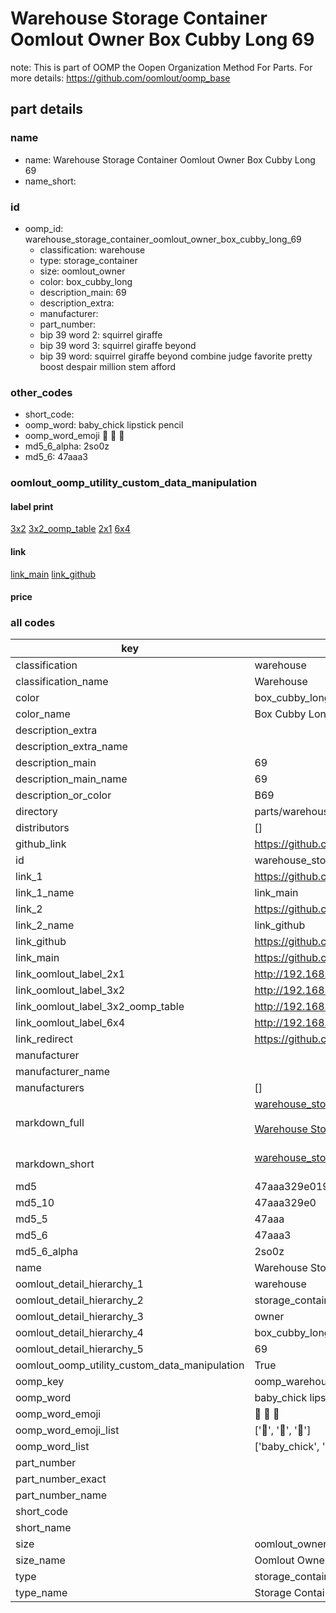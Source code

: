 # Warehouse Storage Container Oomlout Owner Box Cubby Long 69  

note: This is part of OOMP the Oopen Organization Method For Parts. For more details: https://github.com/oomlout/oomp_base

##  part details
  







### name
* name: Warehouse Storage Container Oomlout Owner Box Cubby Long 69
* name_short: 
### id
* oomp_id: warehouse_storage_container_oomlout_owner_box_cubby_long_69
  * classification: warehouse
  * type: storage_container
  * size: oomlout_owner
  * color: box_cubby_long
  * description_main: 69
  * description_extra: 
  * manufacturer: 
  * part_number: 
  * bip 39 word 2: squirrel giraffe
  * bip 39 word 3: squirrel giraffe beyond
  * bip 39 word: squirrel giraffe beyond combine judge favorite pretty boost despair million stem afford

### other_codes
* short_code: 
* oomp_word: baby_chick lipstick pencil
* oomp_word_emoji :baby_chick: :lipstick: :pencil:
* md5_6_alpha: 2so0z
* md5_6: 47aaa3






### oomlout_oomp_utility_custom_data_manipulation
#### label print
[3x2](http://192.168.1.245:1112/?label=oomp%202so0z)
[3x2_oomp_table](http://192.168.1.108:1112/?label=oomp%202so0z)
[2x1](http://192.168.1.242:1112/?label=oomp%202so0z)
[6x4](http://192.168.1.55:1112/?label=oomp%202so0z)    

#### link

[link_main](https://github.com/oomlout/oomlout_oomp_version_1_messy/tree/main/parts/warehouse_storage_container_oomlout_owner_box_cubby_long_69) [link_github](https://github.com/oomlout/oomlout_oomp_version_1_messy/tree/main/parts/warehouse_storage_container_oomlout_owner_box_cubby_long_69)                             

#### price







### all codes 
| key | value |  
| --- | --- |  
| classification | warehouse |  
| classification_name | Warehouse |  
| color | box_cubby_long |  
| color_name | Box Cubby Long |  
| description_extra |  |  
| description_extra_name |  |  
| description_main | 69 |  
| description_main_name | 69 |  
| description_or_color | B69 |  
| directory | parts/warehouse_storage_container_oomlout_owner_box_cubby_long_69 |  
| distributors | [] |  
| github_link | https://github.com/oomlout/oomlout_oomp_part_src/tree/main/parts/warehouse_storage_container_oomlout_owner_box_cubby_long_69 |  
| id | warehouse_storage_container_oomlout_owner_box_cubby_long_69 |  
| link_1 | https://github.com/oomlout/oomlout_oomp_version_1_messy/tree/main/parts/warehouse_storage_container_oomlout_owner_box_cubby_long_69 |  
| link_1_name | link_main |  
| link_2 | https://github.com/oomlout/oomlout_oomp_version_1_messy/tree/main/parts/warehouse_storage_container_oomlout_owner_box_cubby_long_69 |  
| link_2_name | link_github |  
| link_github | https://github.com/oomlout/oomlout_oomp_version_1_messy/tree/main/parts/warehouse_storage_container_oomlout_owner_box_cubby_long_69 |  
| link_main | https://github.com/oomlout/oomlout_oomp_version_1_messy/tree/main/parts/warehouse_storage_container_oomlout_owner_box_cubby_long_69 |  
| link_oomlout_label_2x1 | http://192.168.1.242:1112/?label=oomp%202so0z |  
| link_oomlout_label_3x2 | http://192.168.1.245:1112/?label=oomp%202so0z |  
| link_oomlout_label_3x2_oomp_table | http://192.168.1.108:1112/?label=oomp%202so0z |  
| link_oomlout_label_6x4 | http://192.168.1.55:1112/?label=oomp%202so0z |  
| link_redirect | https://github.com/oomlout/oomlout_oomp_version_1_messy/tree/main/parts/warehouse_storage_container_oomlout_owner_box_cubby_long_69 |  
| manufacturer |  |  
| manufacturer_name |  |  
| manufacturers | [] |  
| markdown_full | [warehouse_storage_container_oomlout_owner_box_cubby_long_69](none)<br>[](none)<br>[Warehouse Storage Container Oomlout Owner Box Cubby Long 69](none)<br><br> |  
| markdown_short | [warehouse_storage_container_oomlout_owner_box_cubby_long_69](none)<br><br> |  
| md5 | 47aaa329e019b545503c52de2b988e9d |  
| md5_10 | 47aaa329e0 |  
| md5_5 | 47aaa |  
| md5_6 | 47aaa3 |  
| md5_6_alpha | 2so0z |  
| name | Warehouse Storage Container Oomlout Owner Box Cubby Long 69 |  
| oomlout_detail_hierarchy_1 | warehouse |  
| oomlout_detail_hierarchy_2 | storage_container |  
| oomlout_detail_hierarchy_3 | owner |  
| oomlout_detail_hierarchy_4 | box_cubby_long |  
| oomlout_detail_hierarchy_5 | 69 |  
| oomlout_oomp_utility_custom_data_manipulation | True |  
| oomp_key | oomp_warehouse_storage_container_oomlout_owner_box_cubby_long_69 |  
| oomp_word | baby_chick lipstick pencil |  
| oomp_word_emoji | :baby_chick: :lipstick: :pencil: |  
| oomp_word_emoji_list | [':baby_chick:', ':lipstick:', ':pencil:'] |  
| oomp_word_list | ['baby_chick', 'lipstick', 'pencil'] |  
| part_number |  |  
| part_number_exact |  |  
| part_number_name |  |  
| short_code |  |  
| short_name |  |  
| size | oomlout_owner |  
| size_name | Oomlout Owner |  
| type | storage_container |  
| type_name | Storage Container |  
